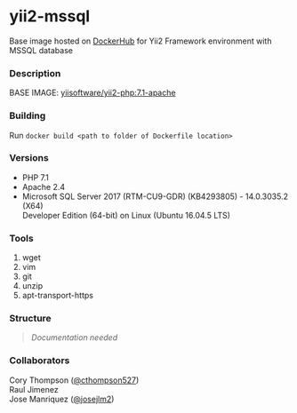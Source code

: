 # yii2-mssql
Base image hosted on [DockerHub](https://hub.docker.com/r/tamuarchi/yii2-mssql/) for Yii2 Framework environment with MSSQL database 

### Description
BASE IMAGE: [yiisoftware/yii2-php:7.1-apache](https://github.com/yiisoft/yii2-docker)

### Building 
Run `docker build <path to folder of Dockerfile location>`

### Versions
- PHP 7.1  
- Apache 2.4  
- Microsoft SQL Server 2017 (RTM-CU9-GDR) (KB4293805) - 14.0.3035.2 (X64)  
  Developer Edition (64-bit) on Linux (Ubuntu 16.04.5 LTS)



### Tools
1. wget
2. vim
3. git
4. unzip
5. apt-transport-https

### Structure 
> *Documentation needed*


### Collaborators
Cory Thompson ([@cthompson527](https://github.com/cthompson527))  
Raul Jimenez  
Jose Manriquez ([@josejlm2](https://github.com/josejlm2))  
